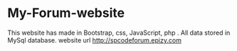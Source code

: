# My-Forum-website
This website has made in Bootstrap, css, JavaScript, php . All data stored in MySql database.
website url 
http://spcodeforum.epizy.com
